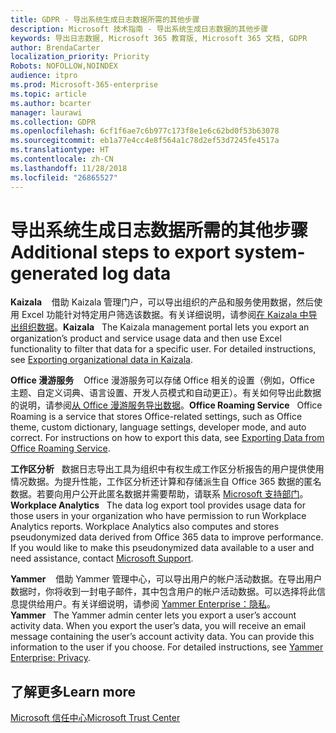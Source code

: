 ```yaml
---
title: GDPR - 导出系统生成日志数据所需的其他步骤
description: Microsoft 技术指南 - 导出系统生成日志数据的其他步骤
keywords: 导出日志数据, Microsoft 365 教育版, Microsoft 365 文档, GDPR
author: BrendaCarter
localization_priority: Priority
Robots: NOFOLLOW,NOINDEX
audience: itpro
ms.prod: Microsoft-365-enterprise
ms.topic: article
ms.author: bcarter
manager: laurawi
ms.collection: GDPR
ms.openlocfilehash: 6cf1f6ae7c6b977c173f8e1e6c62bd0f53b63078
ms.sourcegitcommit: eb1a77e4cc4e8f564a1c78d2ef53d7245fe4517a
ms.translationtype: HT
ms.contentlocale: zh-CN
ms.lasthandoff: 11/28/2018
ms.locfileid: "26865527"
---
```

# <a name="additional-steps-to-export-system-generated-log-data"></a><span data-ttu-id="59703-104">导出系统生成日志数据所需的其他步骤</span><span class="sxs-lookup"><span data-stu-id="59703-104">Additional steps to export system-generated log data</span></span>

<span data-ttu-id="59703-p101">**Kaizala**&nbsp;&nbsp;&nbsp; 借助 Kaizala 管理门户，可以导出组织的产品和服务使用数据，然后使用 Excel 功能针对特定用户筛选该数据。有关详细说明，请参阅[在 Kaizala 中导出组织数据](https://support.office.com/article/export-user-data-in-kaizala-150ec214-a070-4e8a-8509-82f46d84bbb6)。</span><span class="sxs-lookup"><span data-stu-id="59703-p101">**Kaizala**&nbsp;&nbsp;&nbsp;The Kaizala management portal lets you export an organization’s product and service usage data and then use Excel functionality to filter that data for a specific user. For detailed instructions, see [Exporting organizational data in Kaizala](https://support.office.com/article/export-user-data-in-kaizala-150ec214-a070-4e8a-8509-82f46d84bbb6).</span></span>

<span data-ttu-id="59703-p102">**Office 漫游服务**&nbsp;&nbsp;&nbsp; Office 漫游服务可以存储 Office 相关的设置（例如，Office 主题、自定义词典、语言设置、开发人员模式和自动更正）。有关如何导出此数据的说明，请参阅[从 Office 漫游服务导出数据](https://support.office.com/article/manage-gdpr-data-subject-requests-with-the-dsr-case-tool-in-the-office-365-security-compliance-center-preview-ce9eb942-3589-42cb-88fd-1576ecb09c5c?storagetype=stage#o365datamoreinfo)。</span><span class="sxs-lookup"><span data-stu-id="59703-p102">**Office Roaming Service**&nbsp;&nbsp;&nbsp;Office Roaming is a service that stores Office-related settings, such as Office theme, custom dictionary, language settings, developer mode, and auto correct. For instructions on how to export this data, see [Exporting Data from Office Roaming Service](https://support.office.com/article/manage-gdpr-data-subject-requests-with-the-dsr-case-tool-in-the-office-365-security-compliance-center-preview-ce9eb942-3589-42cb-88fd-1576ecb09c5c?storagetype=stage#o365datamoreinfo).</span></span> 
 
<span data-ttu-id="59703-p103">**工作区分析**&nbsp;&nbsp;&nbsp;数据日志导出工具为组织中有权生成工作区分析报告的用户提供使用情况数据。为提升性能，工作区分析还计算和存储派生自 Office 365 数据的匿名数据。若要向用户公开此匿名数据并需要帮助，请联系 [Microsoft 支持部门](https://support.microsoft.com/contactus/)。</span><span class="sxs-lookup"><span data-stu-id="59703-p103">**Workplace Analytics**&nbsp;&nbsp;&nbsp;The data log export tool provides usage data for those users in your organization who have permission to run Workplace Analytics reports. Workplace Analytics also computes and stores pseudonymized data derived from Office 365 data to improve performance. If you would like to make this pseudonymized data available to a user and need assistance, contact [Microsoft Support](https://support.microsoft.com/contactus/).</span></span>

<span data-ttu-id="59703-p104">**Yammer**&nbsp;&nbsp;&nbsp; 借助 Yammer 管理中心，可以导出用户的帐户活动数据。在导出用户数据时，你将收到一封电子邮件，其中包含用户的帐户活动数据。可以选择将此信息提供给用户。有关详细说明，请参阅 [Yammer Enterprise：隐私](https://support.office.com/article/eae49f12-4661-4ba5-aa72-01248f0709bf)。</span><span class="sxs-lookup"><span data-stu-id="59703-p104">**Yammer**&nbsp;&nbsp;&nbsp;The Yammer admin center lets you export a user’s account activity data. When you export the user’s data, you will receive an email message containing the user’s account activity data. You can provide this information to the user if you choose. For detailed instructions, see [Yammer Enterprise: Privacy](https://support.office.com/article/eae49f12-4661-4ba5-aa72-01248f0709bf).</span></span>

## <a name="learn-more"></a><span data-ttu-id="59703-116">了解更多</span><span class="sxs-lookup"><span data-stu-id="59703-116">Learn more</span></span>
[<span data-ttu-id="59703-117">Microsoft 信任中心</span><span class="sxs-lookup"><span data-stu-id="59703-117">Microsoft Trust Center</span></span>](https://www.microsoft.com/TrustCenter/Privacy/gdpr/default.aspx)


